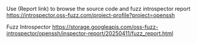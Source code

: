 Use (Report link) to browse the source code and fuzz introspector report https://introspector.oss-fuzz.com/project-profile?project=openssh

Fuzz Introspector
https://storage.googleapis.com/oss-fuzz-introspector/openssh/inspector-report/20250411/fuzz_report.html

